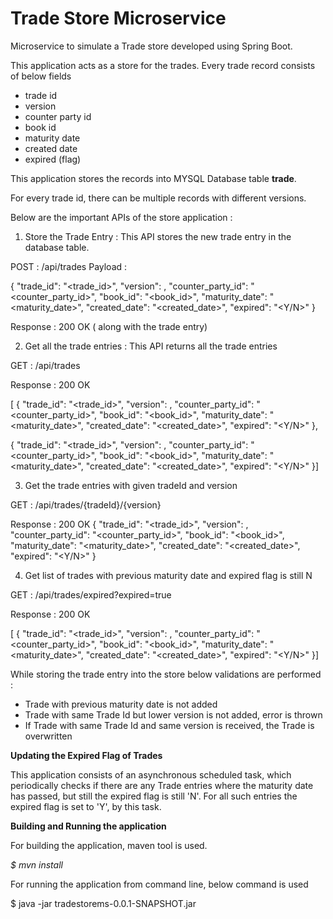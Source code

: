 # Trade Store Microservice
Microservice to simulate a Trade store developed using Spring Boot.

This application acts as a store for the trades.
Every trade record consists of below fields
- trade id
- version
- counter party id
- book id
- maturity date
- created date
- expired (flag)

This application stores the records into MYSQL Database table **trade**. 

For every trade id, there can be multiple records with different versions.

Below are the important  APIs  of the store application :

1. Store the Trade Entry : This API stores the new trade entry in the database table.


POST : /api/trades
Payload :

{
"trade_id": "<trade_id>",
"version": <version>,
"counter_party_id": "<counter_party_id>",
"book_id": "<book_id>",
"maturity_date": "<maturity_date>",
"created_date": "<created_date>",
"expired": "<Y/N>"
}

Response : 200 OK 
( along with the trade entry)

2. Get all the trade entries : This API returns all the trade entries

GET : /api/trades

Response : 200 OK

[
{
"trade_id": "<trade_id>",
"version": <version>,
"counter_party_id": "<counter_party_id>",
"book_id": "<book_id>",
"maturity_date": "<maturity_date>",
"created_date": "<created_date>",
"expired": "<Y/N>"
},

{
"trade_id": "<trade_id>",
"version": <version>,
"counter_party_id": "<counter_party_id>",
"book_id": "<book_id>",
"maturity_date": "<maturity_date>",
"created_date": "<created_date>",
"expired": "<Y/N>"
}]

3. Get the trade entries with given tradeId and version

GET : /api/trades/{tradeId}/{version}

Response : 200 OK
{
"trade_id": "<trade_id>",
"version": <version>,
"counter_party_id": "<counter_party_id>",
"book_id": "<book_id>",
"maturity_date": "<maturity_date>",
"created_date": "<created_date>",
"expired": "<Y/N>"
}

4. Get list of trades with previous maturity date and expired flag is still N

GET : /api/trades/expired?expired=true

Response : 200 OK

[
{
"trade_id": "<trade_id>",
"version": <version>,
"counter_party_id": "<counter_party_id>",
"book_id": "<book_id>",
"maturity_date": "<maturity_date>",
"created_date": "<created_date>",
"expired": "<Y/N>"
}]


While storing the trade entry into the store below validations are performed :
- Trade with previous maturity date is not added
- Trade with same Trade Id but lower version is not added, error is thrown
- If Trade with same Trade Id and same version is received, the Trade is overwritten

**Updating the Expired Flag of Trades** 

This application consists of an asynchronous scheduled task, which periodically checks if there are any Trade entries where the maturity date has passed, but still the expired flag is still 'N'.
For all such entries the expired flag is set to 'Y', by this task.

**Building and Running the application**

For building the application, maven tool is used.

_$ mvn install_ 

For running the application from command line, below command is used

$  java -jar tradestorems-0.0.1-SNAPSHOT.jar

